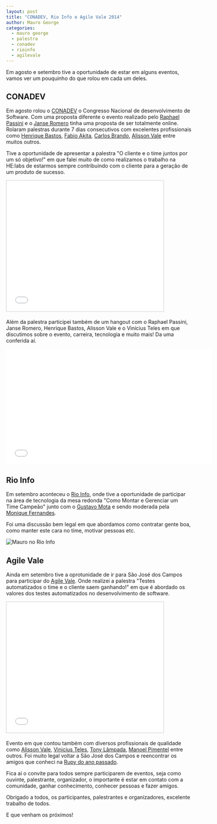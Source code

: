 ```yaml
---
layout: post
title: "CONADEV, Rio Info e Agile Vale 2014"
author: Mauro George
categories:
  - mauro george
  - palestra
  - conadev
  - rioinfo
  - agilevale
---
```


Em agosto e setembro tive a oportunidade de estar em alguns eventos, vamos ver um pouquinho do que rolou em cada um deles.

<!--more-->

## CONADEV

Em agosto rolou o [CONADEV](http://conadev.com/) o Congresso Nacional de desenvolvimento de Software. Com uma proposta diferente o evento realizado pelo [Raphael Passini](https://plus.google.com/103915915776743036340) e o [Janse Romero](https://plus.google.com/112498008514972598787) tinha uma proposta de ser totalmente online. Rolaram palestras durante 7 dias consecutivos com excelentes profissionais como [Henrique Bastos](https://twitter.com/henriquebastos), [Fabio Akita](https://twitter.com/AkitaOnRails), [Carlos Brando](https://twitter.com/carlosbrando), [Alisson Vale](https://twitter.com/alissonvale) entre muitos outros.

Tive a oportunidade de apresentar a palestra "O cliente e o time juntos por um só objetivo!" em que falei muito de como realizamos o trabalho na HE:labs de estarmos sempre contribuindo com o cliente para a geração de um produto de sucesso.

<iframe src="//www.slideshare.net/slideshow/embed_code/38286526" width="427" height="356" frameborder="0" marginwidth="0" marginheight="0" scrolling="no" style="border:1px solid #CCC; border-width:1px; margin-bottom:5px; max-width: 100%;" allowfullscreen> </iframe>

Além da palestra participei também de um hangout com o Raphael Passini, Janse Romero, Henrique Bastos, Alisson Vale e o Vinícius Teles em que discutimos sobre o evento, carreira, tecnologia e muito mais! Da uma conferida aí.

<iframe width="560" height="315" src="//www.youtube.com/embed/0KyednM2pGQ" frameborder="0" allowfullscreen></iframe>

## Rio Info

Em setembro aconteceu o [Rio Info](http://rioinfo.com.br/2014/), onde tive a oportunidade de participar na área de tecnologia da mesa redonda "Como Montar e Gerenciar um Time Campeão" junto com o [Gustavo Mota](https://www.linkedin.com/pub/gustavo-mota/20/b95/49) e sendo moderada pela [Monique Fernandes](https://twitter.com/FernandesNique).

Foi uma discussão bem legal em que abordamos como contratar gente boa, como manter este cara no time, motivar pessoas etc.

![Mauro no Rio Info](/blog/images/posts/2014-10-20/mauro-rioinfo.jpg)

## Agile Vale

Ainda em setembro tive a oprotunidade de ir para São José dos Campos para participar do [Agile Vale](http://agilevale.com.br/). Onde realizei a palestra "Testes automatizados o time e o cliente saem ganhando!" em que é abordado os valores dos testes automatizados no desenvolvimento de software.

<iframe src="//www.slideshare.net/slideshow/embed_code/39602235" width="427" height="356" frameborder="0" marginwidth="0" marginheight="0" scrolling="no" style="border:1px solid #CCC; border-width:1px; margin-bottom:5px; max-width: 100%;" allowfullscreen> </iframe>

Evento em que contou também com diversos profissionais de qualidade como [Alisson Vale](https://twitter.com/alissonvale), [Vinicius Teles](https://twitter.com/viniciusteles), [Tony Lâmpada](https://twitter.com/tonylampada), [Manoel Pimentel](https://twitter.com/manoelp) entre outros. Foi muito legal voltar a São José dos Campos e reencontrar os amigos que conheci na [Rupy do ano passado](http://helabs.com.br/blog/2014/04/11/rupy-brazil-2013/).

Fica aí o convite para todos sempre participarem de eventos, seja como ouvinte, palestrante, organizador,  o importante é estar em contato com a comunidade, ganhar conhecimento, conhecer pessoas e fazer amigos.

Obrigado a todos, os participantes, palestrantes e organizadores, excelente trabalho de todos.

E que venham os próximos!
